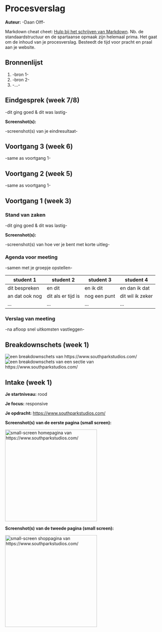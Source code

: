 # Procesverslag
**Auteur:** -Daan Olff-

Markdown cheat cheet: [Hulp bij het schrijven van Markdown](https://github.com/adam-p/markdown-here/wiki/Markdown-Cheatsheet). Nb. de standaardstructuur en de spartaanse opmaak zijn helemaal prima. Het gaat om de inhoud van je procesverslag. Besteedt de tijd voor pracht en praal aan je website.



## Bronnenlijst
1. -bron 1-
2. -bron 2-
3. -...-



## Eindgesprek (week 7/8)

-dit ging goed & dit was lastig-

**Screenshot(s):**

-screenshot(s) van je eindresultaat-



## Voortgang 3 (week 6)

-same as voortgang 1-



## Voortgang 2 (week 5)

-same as voortgang 1-



## Voortgang 1 (week 3)

### Stand van zaken

-dit ging goed & dit was lastig-

**Screenshot(s):**

-screenshot(s) van hoe ver je bent met korte uitleg-

### Agenda voor meeting

-samen met je groepje opstellen-

| student 1      | student 2          | student 3    | student 4        |
| ---            | ---                | ---          | ---              |
| dit bespreken  | en dit             | en ik dit    | en dan ik dat    |
| an dat ook nog | dit als er tijd is | nog een punt | dit wil ik zeker |
| ...            | ...                | ...          | ...              |

### Verslag van meeting

-na afloop snel uitkomsten vastleggen-



## Breakdownschets (week 1)

<img src="images/breakdownschets.jpg" alt="een breakdownschets van https://www.southparkstudios.com/">

<img src="images/breakdownsection.jpg" alt="een breakdownschets van een sectie van https://www.southparkstudios.com/">

## Intake (week 1)

**Je startniveau:** rood

**Je focus:** responsive

**Je opdracht:** https://www.southparkstudios.com/

**Screenshot(s) van de eerste pagina (small screen):**

<img src="images/homescreenshot.jpg" width="300px" alt="small-screen homepagina van https://www.southparkstudios.com/">

**Screenshot(s) van de tweede pagina (small screen):**

<img src="images/shopscreenshot.jpg" width="300px" alt="small-screen shoppagina van https://www.southparkstudios.com/">

